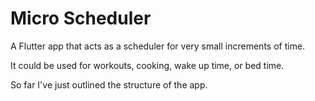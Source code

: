 # Micro Scheduler

A Flutter app that acts as a scheduler for very small increments of time.

It could be used for workouts, cooking, wake up time, or bed time.

So far I've just outlined the structure of the app.

